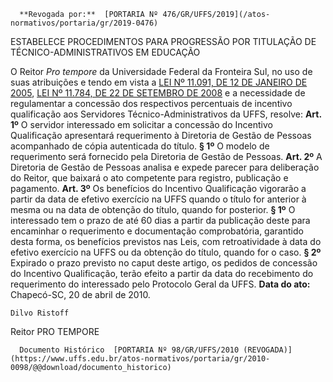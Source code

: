       **Revogada por:**  [PORTARIA Nº 476/GR/UFFS/2019](/atos-normativos/portaria/gr/2019-0476) 

   ESTABELECE PROCEDIMENTOS PARA PROGRESSÃO POR TITULAÇÃO DE TÉCNICO-ADMINISTRATIVOS EM EDUCAÇÃO  

 O Reitor *Pro tempore*  da Universidade Federal da Fronteira Sul, no uso de suas atribuições e tendo em vista a [LEI Nº 11.091, DE 12 DE JANEIRO DE 2005](http://www.planalto.gov.br/ccivil_03/_ato2004-2006/2005/lei/l11091.htm), [LEI Nº 11.784, DE 22 DE SETEMBRO DE 2008](http://www.planalto.gov.br/ccivil_03/_Ato2007-2010/2008/Lei/L11784.htm) e a necessidade de regulamentar a concessão dos respectivos percentuais de incentivo qualificação aos Servidores Técnico-Administrativos da UFFS, resolve:   **Art. 1º**  O servidor interessado em solicitar a concessão do Incentivo Qualificação apresentará requerimento à Diretoria de Gestão de Pessoas acompanhado de cópia autenticada do título. **§ 1º**  O modelo de requerimento será fornecido pela Diretoria de Gestão de Pessoas.   **Art. 2º**  A Diretoria de Gestão de Pessoas analisa e expede parecer para deliberação do Reitor, que baixará o ato competente para registro, publicação e pagamento.   **Art. 3º**  Os benefícios do Incentivo Qualificação vigorarão a partir da data de efetivo exercício na UFFS quando o título for anterior à mesma ou na data de obtenção do título, quando for posterior. **§ 1º**  O interessado tem o prazo de até 60 dias a partir da publicação deste para encaminhar o requerimento e documentação comprobatória, garantido desta forma, os benefícios previstos nas Leis, com retroatividade à data do efetivo exercício na UFFS ou da obtenção do título, quando for o caso. **§ 2º**  Expirado o prazo previsto no caput deste artigo, os pedidos de concessão do Incentivo Qualificação, terão efeito a partir da data do recebimento do requerimento do interessado pelo Protocolo Geral da UFFS.        **Data do ato:** Chapecó-SC, 20 de abril de 2010.   
 

    Dilvo Ristoff   
 Reitor PRO TEMPORE 

      Documento Histórico  [PORTARIA Nº 98/GR/UFFS/2010 (REVOGADA)](https://www.uffs.edu.br/atos-normativos/portaria/gr/2010-0098/@@download/documento_historico)     
      